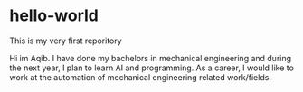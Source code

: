 # hello-world
This is my very first reporitory

Hi im Aqib.
I have done my bachelors in mechanical engineering and during the next year, I plan to learn AI and programming. 
As a career, I would like to work at the automation of mechanical engineering related work/fields.
